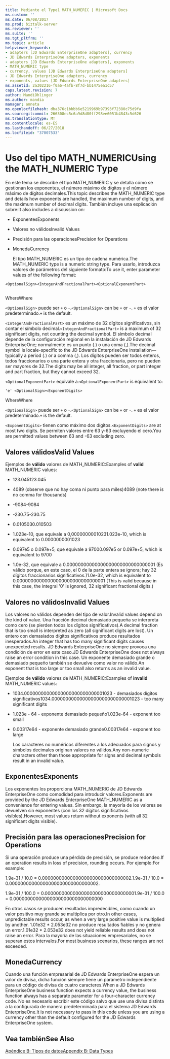 ```yaml
---
title: Mediante el Type1 MATH_NUMERIC | Microsoft Docs
ms.custom: ''
ms.date: 06/08/2017
ms.prod: biztalk-server
ms.reviewer: ''
ms.suite: ''
ms.tgt_pltfrm: ''
ms.topic: article
helpviewer_keywords:
- adapters [JD Edwards EnterpriseOne adapters], currency
- JD Edwards EnterpriseOne adapters, exponents
- adapters [JD Edwards EnterpriseOne adapters], exponents
- MATH_NUMERIC type
- currency, values [JD Edwards EnterpriseOne adapters]
- JD Edwards EnterpriseOne adapters, currency
- exponents, values [JD Edwards EnterpriseOne adapters]
ms.assetid: 2a302216-f0a6-4afb-8f7d-bb1475ea1c57
caps.latest.revision: 7
author: MandiOhlinger
ms.author: mandia
manager: anneta
ms.openlocfilehash: dba376c1bbbb6e5219969b97393f72380c75d9fa
ms.sourcegitcommit: 266308ec5c6a9d8d80ff298ee6051b4843c5d626
ms.translationtype: MT
ms.contentlocale: es-ES
ms.lasthandoff: 06/27/2018
ms.locfileid: "37007533"
---
```

# <a name="using-the-mathnumeric-type"></a><span data-ttu-id="77980-102">Uso del tipo MATH_NUMERIC</span><span class="sxs-lookup"><span data-stu-id="77980-102">Using the MATH_NUMERIC Type</span></span>
<span data-ttu-id="77980-103">En este tema se describe el tipo MATH_NUMERIC y se detalla cómo se gestionan los exponentes, el número máximo de dígitos y el número máximo de dígitos decimales.</span><span class="sxs-lookup"><span data-stu-id="77980-103">This topic describes the MATH_NUMERIC type and details how exponents are handled, the maximum number of digits, and the maximum number of decimal digits.</span></span> <span data-ttu-id="77980-104">También incluye una explicación sobre:</span><span class="sxs-lookup"><span data-stu-id="77980-104">It also includes a discussion on:</span></span>  
  
- <span data-ttu-id="77980-105">Exponentes</span><span class="sxs-lookup"><span data-stu-id="77980-105">Exponents</span></span>  
  
- <span data-ttu-id="77980-106">Valores no válidos</span><span class="sxs-lookup"><span data-stu-id="77980-106">Invalid Values</span></span>  
  
- <span data-ttu-id="77980-107">Precisión para las operaciones</span><span class="sxs-lookup"><span data-stu-id="77980-107">Precision for Operations</span></span>  
  
- <span data-ttu-id="77980-108">Moneda</span><span class="sxs-lookup"><span data-stu-id="77980-108">Currency</span></span>  
  
  <span data-ttu-id="77980-109">El tipo MATH_NUMERIC es un tipo de cadena numérica.</span><span class="sxs-lookup"><span data-stu-id="77980-109">The MATH_NUMERIC type is a numeric string type.</span></span> <span data-ttu-id="77980-110">Para usarlo, introduzca valores de parámetros del siguiente formato:</span><span class="sxs-lookup"><span data-stu-id="77980-110">To use it, enter parameter values of the following format:</span></span>  
  
```  
<OptionalSign><IntegerAndFractionalPart><OptionalExponentPart>  
  
```  
  
 <span data-ttu-id="77980-111">Where</span><span class="sxs-lookup"><span data-stu-id="77980-111">Where</span></span>  
  
 <span data-ttu-id="77980-112">`<OptionalSign>` puede ser `+` o `-`.</span><span class="sxs-lookup"><span data-stu-id="77980-112">`<OptionalSign>` can be `+` or `-`.</span></span> <span data-ttu-id="77980-113">`+` es el valor predeterminado.</span><span class="sxs-lookup"><span data-stu-id="77980-113">`+` is the default.</span></span>  
  
 <span data-ttu-id="77980-114">`<IntegerAndFractionalPart>` es un máximo de 32 dígitos significativos, sin contar el símbolo decimal.</span><span class="sxs-lookup"><span data-stu-id="77980-114">`<IntegerAndFractionalPart>` is a maximum of 32 significant digits, not counting the decimal symbol.</span></span> <span data-ttu-id="77980-115">El símbolo decimal depende de la configuración regional en la instalación de JD Edwards EnterpriseOne; normalmente es un punto (.) o una coma (,).</span><span class="sxs-lookup"><span data-stu-id="77980-115">The decimal symbol is locale-specific to the JD Edwards EnterpriseOne installation—typically a period (.) or a comma (,).</span></span> <span data-ttu-id="77980-116">Los dígitos pueden ser todos enteros, todos fraccionarios o una parte entera y otra fraccionaria, pero no pueden ser mayores de 32.</span><span class="sxs-lookup"><span data-stu-id="77980-116">The digits may be all integer, all fraction, or part integer and part fraction, but they cannot exceed 32.</span></span>  
  
 <span data-ttu-id="77980-117">`<OptionalExponentPart>` equivale a:</span><span class="sxs-lookup"><span data-stu-id="77980-117">`<OptionalExponentPart>` is equivalent to:</span></span>  
  
```  
'e' <OptionalSign><ExponentDigits>  
```  
  
 <span data-ttu-id="77980-118">Where</span><span class="sxs-lookup"><span data-stu-id="77980-118">Where</span></span>  
  
 <span data-ttu-id="77980-119">`<OptionalSign>` puede ser `+` o `-`.</span><span class="sxs-lookup"><span data-stu-id="77980-119">`<OptionalSign>` can be `+` or `-`.</span></span> <span data-ttu-id="77980-120">`+` es el valor predeterminado.</span><span class="sxs-lookup"><span data-stu-id="77980-120">`+` is the default.</span></span>  
  
 <span data-ttu-id="77980-121">`<ExponentDigits>` tienen como máximo dos dígitos.</span><span class="sxs-lookup"><span data-stu-id="77980-121">`<ExponentDigits>` are at most two digits.</span></span> <span data-ttu-id="77980-122">Se permiten valores entre 63 y-63 excluyendo el cero.</span><span class="sxs-lookup"><span data-stu-id="77980-122">You are permitted values between 63 and -63 excluding zero.</span></span>  
  
## <a name="valid-values"></a><span data-ttu-id="77980-123">Valores válidos</span><span class="sxs-lookup"><span data-stu-id="77980-123">Valid Values</span></span>  
 <span data-ttu-id="77980-124">Ejemplos de **válido** valores de MATH_NUMERIC:</span><span class="sxs-lookup"><span data-stu-id="77980-124">Examples of **valid** MATH_NUMERIC values:</span></span>  
  
-   <span data-ttu-id="77980-125">123.045</span><span class="sxs-lookup"><span data-stu-id="77980-125">123.045</span></span>  
  
-   <span data-ttu-id="77980-126">4089 (observe que no hay coma ni punto para miles)</span><span class="sxs-lookup"><span data-stu-id="77980-126">4089 (note there is no comma for thousands)</span></span>  
  
-   <span data-ttu-id="77980-127">-9084</span><span class="sxs-lookup"><span data-stu-id="77980-127">-9084</span></span>  
  
-   <span data-ttu-id="77980-128">-230.75</span><span class="sxs-lookup"><span data-stu-id="77980-128">-230.75</span></span>  
  
-   <span data-ttu-id="77980-129">0.010503</span><span class="sxs-lookup"><span data-stu-id="77980-129">0.010503</span></span>  
  
-   <span data-ttu-id="77980-130">1.023e-10, que equivale a 0,0000000001023</span><span class="sxs-lookup"><span data-stu-id="77980-130">1.023e-10, which is equivalent to 0.0000000001023</span></span>  
  
-   <span data-ttu-id="77980-131">0.097e5 o 0.097e+5, que equivale a 9700</span><span class="sxs-lookup"><span data-stu-id="77980-131">0.097e5 or 0.097e+5, which is equivalent to 9700</span></span>  
  
-   <span data-ttu-id="77980-132">1.0e-32, que equivale a 0.00000000000000000000000000000001 (Es válido porque, en este caso, el 0 de la parte entera se ignora; hay 32 dígitos fraccionarios significativos.)</span><span class="sxs-lookup"><span data-stu-id="77980-132">1.0e-32, which is equivalent to 0.00000000000000000000000000000001 (This is valid because in this case, the integral '0' is ignored, 32 significant fractional digits.)</span></span>  
  
## <a name="invalid-values"></a><span data-ttu-id="77980-133">Valores no válidos</span><span class="sxs-lookup"><span data-stu-id="77980-133">Invalid Values</span></span>  
 <span data-ttu-id="77980-134">Los valores no válidos dependen del tipo de valor.</span><span class="sxs-lookup"><span data-stu-id="77980-134">Invalid values depend on the kind of value.</span></span> <span data-ttu-id="77980-135">Una fracción decimal demasiado pequeña se interpreta como cero (se pierden todos los dígitos significativos).</span><span class="sxs-lookup"><span data-stu-id="77980-135">A decimal fraction that is too small is interpreted as zero (all significant digits are lost).</span></span> <span data-ttu-id="77980-136">Un entero con demasiados dígitos significativos produce resultados inesperados.</span><span class="sxs-lookup"><span data-stu-id="77980-136">An integer that has too many significant digits causes unexpected results.</span></span> <span data-ttu-id="77980-137">JD Edwards EnterpriseOne no siempre provoca una condición de error en este caso.</span><span class="sxs-lookup"><span data-stu-id="77980-137">JD Edwards EnterpriseOne does not always raise an error condition in this case.</span></span> <span data-ttu-id="77980-138">Un exponente demasiado grande o demasiado pequeño también se devuelve como valor no válido.</span><span class="sxs-lookup"><span data-stu-id="77980-138">An exponent that is too large or too small also returns as an invalid value.</span></span>  
  
 <span data-ttu-id="77980-139">Ejemplos de **válido** valores de MATH_NUMERIC:</span><span class="sxs-lookup"><span data-stu-id="77980-139">Examples of **invalid** MATH_NUMERIC values:</span></span>  
  
- <span data-ttu-id="77980-140">1034.00000000000000000000000000001023 - demasiados dígitos significativos</span><span class="sxs-lookup"><span data-stu-id="77980-140">1034.00000000000000000000000000001023 - too many significant digits</span></span>  
  
- <span data-ttu-id="77980-141">1.023e - 64 - exponente demasiado pequeño</span><span class="sxs-lookup"><span data-stu-id="77980-141">1.023e-64 - exponent too small</span></span>  
  
- <span data-ttu-id="77980-142">0.00317e64 - exponente demasiado grande</span><span class="sxs-lookup"><span data-stu-id="77980-142">0.00317e64 - exponent too large</span></span>  
  
  <span data-ttu-id="77980-143">Los caracteres no numéricos diferentes a los adecuados para signos y símbolos decimales originan valores no válidos.</span><span class="sxs-lookup"><span data-stu-id="77980-143">Any non-numeric characters other than those appropriate for signs and decimal symbols result in an invalid value.</span></span>  
  
## <a name="exponents"></a><span data-ttu-id="77980-144">Exponentes</span><span class="sxs-lookup"><span data-stu-id="77980-144">Exponents</span></span>  
 <span data-ttu-id="77980-145">Los exponentes los proporciona MATH_NUMERIC de JD Edwards EnterpriseOne como comodidad para introducir valores.</span><span class="sxs-lookup"><span data-stu-id="77980-145">Exponents are provided by the JD Edwards EnterpriseOne MATH_NUMERIC as a convenience for entering values.</span></span> <span data-ttu-id="77980-146">Sin embargo, la mayoría de los valores se devuelven sin exponentes (con los 32 dígitos significativos visibles).</span><span class="sxs-lookup"><span data-stu-id="77980-146">However, most values return without exponents (with all 32 significant digits visible).</span></span>  
  
## <a name="precision-for-operations"></a><span data-ttu-id="77980-147">Precisión para las operaciones</span><span class="sxs-lookup"><span data-stu-id="77980-147">Precision for Operations</span></span>  
 <span data-ttu-id="77980-148">Si una operación produce una pérdida de precisión, se produce redondeo.</span><span class="sxs-lookup"><span data-stu-id="77980-148">If an operation results in loss of precision, rounding occurs.</span></span> <span data-ttu-id="77980-149">Por ejemplo:</span><span class="sxs-lookup"><span data-stu-id="77980-149">For example:</span></span>  
  
 <span data-ttu-id="77980-150">1.9e-31 / 10.0 = 0.00000000000000000000000000000002.</span><span class="sxs-lookup"><span data-stu-id="77980-150">1.9e-31 / 10.0 = 0.00000000000000000000000000000002.</span></span>  
  
 <span data-ttu-id="77980-151">1.9e-31 / 100.0 = 0.00000000000000000000000000000000</span><span class="sxs-lookup"><span data-stu-id="77980-151">1.9e-31 / 100.0 = 0.00000000000000000000000000000000</span></span>  
  
 <span data-ttu-id="77980-152">En otros casos se producen resultados impredecibles, como cuando un valor positivo muy grande se multiplica por otro.</span><span class="sxs-lookup"><span data-stu-id="77980-152">In other cases, unpredictable results occur, as when a very large positive value is multiplied by another.</span></span> <span data-ttu-id="77980-153">1.01e32 \* 2.053e32 no produce resultados fiables y no genera un error.</span><span class="sxs-lookup"><span data-stu-id="77980-153">1.01e32 \* 2.053e32 does not yield reliable results and does not raise an error.</span></span> <span data-ttu-id="77980-154">Para la mayoría de las situaciones empresariales, no se superan estos intervalos.</span><span class="sxs-lookup"><span data-stu-id="77980-154">For most business scenarios, these ranges are not exceeded.</span></span>  
  
## <a name="currency"></a><span data-ttu-id="77980-155">Moneda</span><span class="sxs-lookup"><span data-stu-id="77980-155">Currency</span></span>  
 <span data-ttu-id="77980-156">Cuando una función empresarial de JD Edwards EnterpriseOne espera un valor de divisa, dicha función siempre tiene un parámetro independiente para un código de divisa de cuatro caracteres.</span><span class="sxs-lookup"><span data-stu-id="77980-156">When a JD Edwards EnterpriseOne business function expects a currency value, the business function always has a separate parameter for a four-character currency code.</span></span> <span data-ttu-id="77980-157">No es necesario escribir este código salvo que use una divisa distinta a la configurada de manera predeterminada para el sistema JD Edwards EnterpriseOne.</span><span class="sxs-lookup"><span data-stu-id="77980-157">It is not necessary to pass in this code unless you are using a currency other than the default configured for the JD Edwards EnterpriseOne system.</span></span>  
  
## <a name="see-also"></a><span data-ttu-id="77980-158">Vea también</span><span class="sxs-lookup"><span data-stu-id="77980-158">See Also</span></span>  
 [<span data-ttu-id="77980-159">Apéndice B: Tipos de datos</span><span class="sxs-lookup"><span data-stu-id="77980-159">Appendix B: Data Types</span></span>](../core/appendix-b-data-types.md)